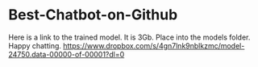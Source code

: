 # Best-Chatbot-on-Github

Here is a link to the trained model. It is 3Gb. Place into the models folder. Happy chatting. https://www.dropbox.com/s/4gn7lnk9nblkzmc/model-24750.data-00000-of-00001?dl=0
